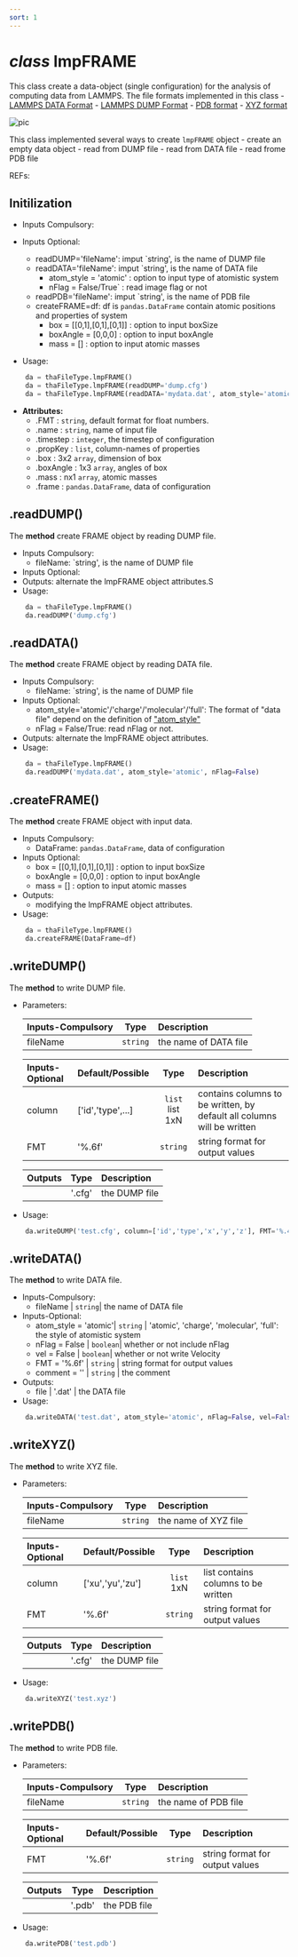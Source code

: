 ```yaml
---
sort: 1
---
```


# *class* lmpFRAME

This class create a data-object (single configuration) for the analysis of computing data from LAMMPS. The file formats implemented in this class
	- [LAMMPS DATA Format](https://docs.lammps.org/2001/data_format.html)
	- [LAMMPS DUMP Format](https://docs.lammps.org/dump.html)
	- [PDB format](https://ftp.wwpdb.org/pub/pdb/doc/format_descriptions/Format_v33_Letter.pdf)
	- [XYZ format](https://www.cgl.ucsf.edu/chimera/docs/UsersGuide/xyz.html)

![pic](https://icme.hpc.msstate.edu/mediawiki/images/e/e7/4kovito.gif)

This class implemented several ways to create `lmpFRAME` object
	- create an empty data object
	- read from DUMP file 
	- read from DATA file 
	- read frome PDB file 


REFs:


## Initilization
* Inputs Compulsory: 
* Inputs Optional: 
	- readDUMP='fileName': imput `string', is the name of DUMP file
	- readDATA='fileName': imput `string', is the name of DATA file
		- atom_style = 'atomic'	: option to input type of atomistic system
		- nFlag = False/True`		: read image flag or not
	- readPDB='fileName': imput `string', is the name of PDB file
	- createFRAME=df: df is `pandas.DataFrame` contain atomic positions and properties of system
		- box = [[0,1],[0,1],[0,1]]	: option to input boxSize
		- boxAngle = [0,0,0]				: option to input boxAngle
		- mass = []									: option to input atomic masses

* Usage: 
```python
	da = thaFileType.lmpFRAME()
	da = thaFileType.lmpFRAME(readDUMP='dump.cfg')
	da = thaFileType.lmpFRAME(readDATA='mydata.dat', atom_style='atomic', nFlag=False)
```
* **Attributes:**
	- .FMT 			: `string`, default format for float numbers.
	- .name 		: `string`, name of input file
	- .timestep : `integer`, the timestep of configuration
	- .propKey  : `list`, column-names of properties
	- .box      : 3x2 `array`, dimension of box
	- .boxAngle	: 1x3 `array`, angles of box
	- .mass			: nx1 `array`, atomic masses
	- .frame    : `pandas.DataFrame`, data of configuration

## .readDUMP()
The **method** create FRAME object by reading DUMP file.
* Inputs Compulsory: 
	- fileName: `string', is the name of DUMP file
* Inputs Optional:
* Outputs: alternate the lmpFRAME object attributes.S
* Usage: 
```python
	da = thaFileType.lmpFRAME()
	da.readDUMP('dump.cfg')
```

## .readDATA()
The **method** create FRAME object by reading DATA file.
* Inputs Compulsory: 
	- fileName: `string', is the name of DUMP file
* Inputs Optional:
	- atom_style='atomic'/'charge'/'molecular'/'full': The format of "data file" depend on the definition of ["atom_style"](https://lammps.sandia.gov/doc/atom_style.html)
	- nFlag = False/True: read nFlag or not.
* Outputs: alternate the lmpFRAME object attributes.
* Usage: 
```python
	da = thaFileType.lmpFRAME()
	da.readDUMP('mydata.dat', atom_style='atomic', nFlag=False)
```

## .createFRAME()
The **method** create FRAME object with input data.
* Inputs Compulsory: 
	- DataFrame: `pandas.DataFrame`, data of configuration
* Inputs Optional:
	- box = [[0,1],[0,1],[0,1]]	: option to input boxSize
	- boxAngle = [0,0,0]				: option to input boxAngle
	- mass = []									: option to input atomic masses
* Outputs: 
	- modifying the lmpFRAME object attributes.
* Usage: 
```python
	da = thaFileType.lmpFRAME()
	da.createFRAME(DataFrame=df)
```


## .writeDUMP()
The **method** to write DUMP file.
* Parameters:

	| Inputs-Compulsory | Type    | Description |
	|:------------------|:-------:|:------------|
	| fileName   		| `string`| the name of DATA file |

	| Inputs-Optional   | Default/Possible 	| Type    | Description |
	|:------------------|:------------------|:-------:|:------------|
	| column        	| ['id','type',...] | `list` list 1xN| contains columns to be written, by default all columns will be written |
	| FMT		 		| '%.6f'   			| `string`| string format for output values |

	| Outputs 			| Type    | Description |
	|:------------------|:-------:|:------------|
	| 					| '.cfg'  | the DUMP file |

* Usage: 
```python
	da.writeDUMP('test.cfg', column=['id','type','x','y','z'], FMT='%.4f')
```

## .writeDATA()
The **method** to write DATA file.
* Inputs-Compulsory: <br>
	- fileName   		| `string`| the name of DATA file 
* Inputs-Optional: <br> 
	- atom_style = 'atomic'| `string` | 'atomic', 'charge', 'molecular', 'full': the style of atomistic system 
	- nFlag		= False    | `boolean`| whether or not include nFlag 
	- vel 		= False    | `boolean`| whether or not write Velocity 
	- FMT		= '%.6f'   | `string` | string format for output values 
	- comment   = ''      | `string` | the comment 
* Outputs: <br> 			
	- file | '.dat'  | the DATA file 
* Usage:
```python
	da.writeDATA('test.dat', atom_style='atomic', nFlag=False, vel=False, FMT='%.4f')
```

## .writeXYZ()
The **method** to write XYZ file.
* Parameters:

	| Inputs-Compulsory | Type    | Description |
	|:------------------|:-------:|:------------|
	| fileName   		| `string`| the name of XYZ file |

	| Inputs-Optional   | Default/Possible 	| Type    | Description |
	|:------------------|:------------------|:-------:|:------------|
	| column        	| ['xu','yu','zu']	| `list` 1xN| list contains columns to be written  |
	| FMT		 		| '%.6f'   			| `string`| string format for output values |

	| Outputs 			| Type    | Description |
	|:------------------|:-------:|:------------|
	| 					| '.cfg'  | the DUMP file |

* Usage:
```python
	da.writeXYZ('test.xyz')
```

## .writePDB()
The **method** to write PDB file.
* Parameters:

	| Inputs-Compulsory | Type    | Description |
	|:------------------|:-------:|:------------|
	| fileName   		| `string`| the name of PDB file |

	| Inputs-Optional   | Default/Possible 	| Type    | Description |
	|:------------------|:------------------|:-------:|:------------|
	| FMT		 		| '%.6f'   			| `string`| string format for output values |

	| Outputs 			| Type    | Description |
	|:------------------|:-------:|:------------|
	| 					| '.pdb'  | the PDB file |

* Usage:
```python
	da.writePDB('test.pdb')
```


